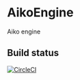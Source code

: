 # AikoEngine
Aiko engine

## Build status
[![CircleCI](https://circleci.com/gh/jotask/aiko_engine/tree/master.svg?style=svg)](https://circleci.com/gh/jotask/aiko_engine/tree/master)